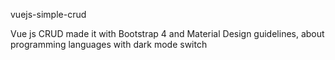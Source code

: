 vuejs-simple-crud

Vue js CRUD made it with Bootstrap 4 and Material Design guidelines, about programming languages with dark mode switch 
